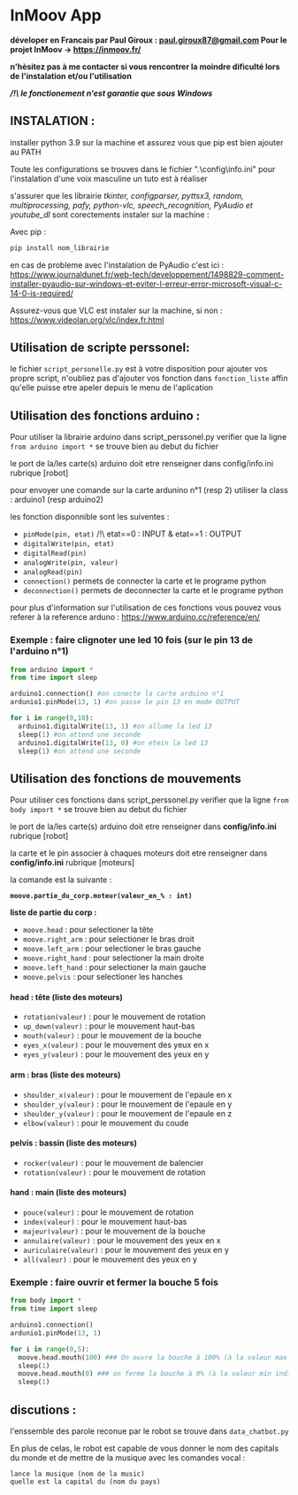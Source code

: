 # InMoov App
 
 **déveloper en Francais par Paul Giroux : paul.giroux87@gmail.com
 Pour le projet InMoov -> https://inmoov.fr/**
 
 **n'hèsitez pas à me contacter si vous rencontrer la moindre dificulté lors de l'instalation et/ou l'utilisation**

 ***/!\ le fonctionement n'est garantie que sous Windows***
 
 ## INSTALATION :
 
 installer python 3.9 sur la machine et assurez vous que pip est bien ajouter au PATH
 
Toute les configurations se trouves dans le fichier ".\config\info.ini"
pour l'instalation d'une voix masculine un tuto est à réaliser

s'assurer que les librairie *tkinter, configparser, pyttsx3, random, multiprocessing, pafy, python-vlc, speech_recognition, PyAudio et youtube_dl* sont corectements instaler sur la machine : 

 Avec pip :
```python
pip install nom_librairie
```
en cas de probleme avec l'instalation de PyAudio c'est ici : https://www.journaldunet.fr/web-tech/developpement/1498829-comment-installer-pyaudio-sur-windows-et-eviter-l-erreur-error-microsoft-visual-c-14-0-is-required/

Assurez-vous que VLC est instaler sur la machine, si non : https://www.videolan.org/vlc/index.fr.html

## Utilisation de scripte perssonel:
le fichier ```script_personelle.py``` est à votre disposition pour ajouter vos propre script, n'oubliez pas d'ajouter vos fonction dans ```fonction_liste``` affin qu'elle puisse etre apeler depuis le menu de l'aplication 

## Utilisation des fonctions arduino :

Pour utiliser la librairie arduino dans script_perssonel.py verifier que la ligne ```from arduino import *``` se trouve bien au debut du fichier

le port de la/les carte(s) arduino doit etre renseigner dans config/info.ini rubrique [robot]

pour envoyer une comande sur la carte ardunino n°1 (resp 2) utiliser la class : arduino1 (resp arduino2)

les fonction disponnible sont les suiventes :
* ```pinMode(pin, etat)``` /!\ etat==0 : INPUT & etat==1 : OUTPUT
* ```digitalWrite(pin, etat)```
* ```digitalRead(pin)```
* ```analogWrite(pin, valeur)```
* ```analogRead(pin)```
* ```connection()``` permets de connecter la carte et le programe python
* ```deconnection()``` permets de deconnecter la carte et le programe python

pour plus d'information sur l'utilisation de ces fonctions vous pouvez vous referer à la reference arduno : https://www.arduino.cc/reference/en/

### Exemple : faire clignoter une led 10 fois (sur le pin 13 de l'arduino n°1)

```python
from arduino import *
from time import sleep

arduino1.connection() #on conecte la carte arduino n°1
ardunio1.pinMode(13, 1) #on passe le pin 13 en mode OUTPUT

for i in range(0,10):
  arduino1.digitalWrite(13, 1) #on allume la led 13
  sleep(1) #on attend une seconde
  arduino1.digitalWrite(13, 0) #on etein la led 13
  sleep(1) #on attend une seconde
```

## Utilisation des fonctions de mouvements

Pour utiliser ces fonctions dans script_perssonel.py verifier que la ligne ```from body import *``` se trouve bien au debut du fichier

le port de la/les carte(s) arduino doit etre renseigner dans **config/info.ini** rubrique [robot]

la carte et le pin associer à chaques moteurs doit etre renseigner dans **config/info.ini** rubrique [moteurs]

la comande est la suivante : 

**```moove.partie_du_corp.moteur(valeur_en_% : int)```**

**liste de partie du corp :**
* ```moove.head``` : pour selectioner la tête
* ```moove.right_arm``` : pour selectioner le bras droit
* ```moove.left_arm``` : pour selectioner le bras gauche
* ```moove.right_hand``` : pour selectioner la main droite
* ```moove.left_hand``` : pour selectioner la main gauche
* ```moove.pelvis``` : pour selectioner les hanches

#### head : tête (liste des moteurs)
* ```rotation(valeur)``` : pour le mouvement de rotation
* ```up_down(valeur)``` : pour le mouvement haut-bas
* ```mouth(valeur)``` : pour le mouvement de la bouche
* ```eyes_x(valeur)``` : pour le mouvement des yeux en x
* ```eyes_y(valeur)``` : pour le mouvement des yeux en y

#### arm : bras (liste des moteurs)
* ```shoulder_x(valeur)``` : pour le mouvement de l'epaule en x
* ```shoulder_y(valeur)``` : pour le mouvement de l'epaule en y
* ```shoulder_y(valeur)``` : pour le mouvement de l'epaule en z
* ```elbow(valeur)``` : pour le mouvement du coude

#### pelvis : bassin (liste des moteurs)
* ```rocker(valeur)``` : pour le mouvement de balencier
* ```rotation(valeur)``` : pour le mouvement de rotation

#### hand : main (liste des moteurs)
* ```pouce(valeur)``` : pour le mouvement de rotation
* ```index(valeur)``` : pour le mouvement haut-bas
* ```majeur(valeur)``` : pour le mouvement de la bouche
* ```annulaire(valeur)``` : pour le mouvement des yeux en x
* ```auriculaire(valeur)``` : pour le mouvement des yeux en y
* ```all(valeur)``` : pour le mouvement des yeux en y

### Exemple : faire ouvrir et fermer la bouche 5 fois
```python
from body import *
from time import sleep

arduino1.connection()
ardunio1.pinMode(13, 1)

for i in range(0,5):
  moove.head.mouth(100) ### On ouvre la bouche à 100% (à la valeur max indiquer dans config/info.ini)
  sleep(1)
  moove.head.mouth(0) ### on ferme la bouche à 0% (à la valeur min indiquer dans config/info.ini)
  sleep(1)
```
## discutions :
l'enssemble des parole reconue par le robot se trouve dans ```data_chatbot.py```

En plus de celas, le robot est capable de vous donner le nom des capitals du monde et de mettre de la musique avec les comandes vocal :


```
lance la musique (nom de la music)
quelle est la capital du (nom du pays)
```
